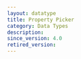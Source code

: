 ```yaml
---
layout: datatype
title: Property Picker
category: Data Types
description: 
since_version: 4.0
retired_version: 
---
```

